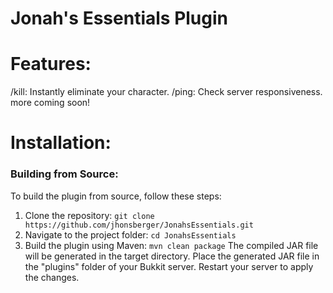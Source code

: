 # Jonah's Essentials Plugin

# Features:
/kill: Instantly eliminate your character.
/ping: Check server responsiveness.
more coming soon!

# Installation:
### Building from Source:
To build the plugin from source, follow these steps:

1. Clone the repository:
`git clone https://github.com/jhonsberger/JonahsEssentials.git`
2. Navigate to the project folder:
`cd JonahsEssentials`
3. Build the plugin using Maven:
`mvn clean package`
The compiled JAR file will be generated in the target directory.
Place the generated JAR file in the "plugins" folder of your Bukkit server.
Restart your server to apply the changes.
